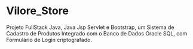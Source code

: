 # Vilore_Store
 Projeto FullStack Java, Java Jsp Servlet e Bootstrap, um Sistema de Cadastro de Produtos Integrado com o Banco de Dados Oracle SQL, com Formulário de Login criptografado.
